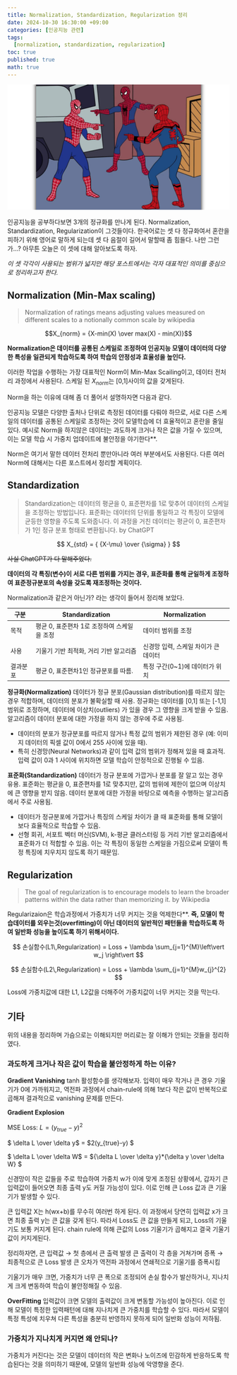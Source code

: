 ```yaml
---
title: Normalization, Standardization, Regularization 정리
date: 2024-10-30 16:30:00 +09:00
categories: [인공지능 관련]
tags:
  [normalization, standardization, regularization]
toc: true
published: true
math: true
---
```


![alt text](../assets/img/posts/2024-10-30-normalization-stndardization-regularization/Spiderman-Pointing-Meme.jpg)

인공지능을 공부하다보면 3개의 정규화를 만나게 된다.
Normalization, Standardization, Regularization이 그것들이다.
한국어로는 셋 다 정규화여서 혼란을 피하기 위해 영어로 말하게 되는데 셋 다 음절이 길어서 말할때 좀 힘들다. 나만 그런가...?
아무튼 오늘은 이 셋에 대해 알아보도록 하자.

_이 셋 각각이 사용되는 범위가 넓지만 해당 포스트에서는 각자 대표적인 의미를 중심으로 정리하고자 한다._

## Normalization (Min-Max scaling)

> Normalization of ratings means adjusting values measured on different scales to a notionally common scale
> by wikipedia

$$X_{norm} = {X-min(X) \over max(X) - min(X)}$$

**Normalization은 데이터를 공통된 스케일로 조정하여 인공지능 모델이 데이터의 다양한 특성을 일관되게 학습하도록 하여 학습의 안정성과 효율성을 높인다.**

이러한 작업을 수행하는 가장 대표적인 Norm이 Min-Max Scailing이고, 데이터 전처리 과정에서 사용된다. 스케일 된 $X_{norm}$는 [0,1]사이의 값을 갖게된다.

Norm을 하는 이유에 대해 좀 더 풀어서 설명하자면 다음과 같다. 

인공지능 모델은 다양한 출처나 단위로 측정된 데이터를 다뤄야 하므로, 서로 다른 스케일의 데이터를 공통된 스케일로 조정하는 것이 모델학습에 더 효율적이고 혼란을 줄일 있다. 
예시로 Norm을 하지않은 데이터는 과도하게 크거나 작은 값을 가질 수 있으며, 이는 모델 학습 시 가중치 업데이트에 불안정을 야기한다**.

Norm은 여기서 말한 데이터 전처리 뿐만아니라 여러 부분에서도 사용된다. 다른 여러 Norm에 대해서는 다른 포스트에서 정리할 계획이다.



## Standardization
> Standardization는 데이터의 평균을 0, 표준편차를 1로 맞추어 데이터의 스케일을 조정하는 방법입니다. 표준화는 데이터의 단위를 통일하고 각 특징이 모델에 균등한 영향을 주도록 도와줍니다. 이 과정을 거친 데이터는 평균이 0, 표준편차가 1인 정규 분포 형태로 변환됩니다.
> by ChatGPT

$$ X_{std} = { {X-\mu} \over {\sigma} } $$

~~사실 ChatGPT가 다 말해주었다.~~

**데이터의 각 특징(변수)이 서로 다른 범위를 가지는 경우, 표준화를 통해 균일하게 조정하여 표준정규분포의 속성을 갖도록 재조정하는 것이다.**

Normalization과 같은거 아닌가? 라는 생각이 들어서 정리해 보았다.

| 구분     | Standardization                             | Normalization                        |
| -------- | ------------------------------------------- | ------------------------------------ |
| 목적     | 평균 0, 표준편차 1로 조정하여 스케일을 조정 | 데이터 범위를 조정                   |
| 사용     | 기울기 기반 최적화, 거리 기반 알고리즘      | 신경망 입력, 스케일 차이가 큰 데이터 |
| 결과분포 | 평균 0, 표준편차1인 정규분포를 따름.        | 특정 구간(0~1)에 데이터가 위치       |

**정규화(Normalization)**
 데이터가 정규 분포(Gaussian distribution)를 따르지 않는 경우 적합하며, 데이터의 분포가 불확실할 때 사용. 정규화는 데이터를 [0,1] 또는 [-1,1] 범위로 조정하며, 데이터에 이상치(outliers) 가 있을 경우 그 영향을 크게 받을 수 있음. 알고리즘이 데이터 분포에 대한 가정을 하지 않는 경우에 주로 사용됨.

- 데이터의 분포가 정규분포를 따르지 않거나 특정 값의 범위가 제한된 경우 (예: 이미지 데이터의 픽셀 값이 0에서 255 사이에 있을 때).
- 특히 신경망(Neural Networks)과 같이 입력 값의 범위가 정해져 있을 때 효과적. 입력 값이 0과 1 사이에 위치하면 모델 학습이 안정적으로 진행될 수 있음.
 

**표준화(Standardization)**
데이터가 정규 분포에 가깝거나 분포를 잘 알고 있는 경우 유용. 표준화는 평균을 0, 표준편차를 1로 맞추지만, 값의 범위에 제한이 없으며 이상치에 큰 영향을 받지 않음. 데이터 분포에 대한 가정을 바탕으로 예측을 수행하는 알고리즘에서 주로 사용됨.

- 데이터가 정규분포에 가깝거나 특징의 스케일 차이가 클 때 표준화를 통해 모델이 보다 효율적으로 학습할 수 있음.
- 선형 회귀, 서포트 벡터 머신(SVM), k-평균 클러스터링 등 거리 기반 알고리즘에서 표준화가 더 적합할 수 있음. 이는 각 특징이 동일한 스케일을 가짐으로써 모델이 특정 특징에 치우치지 않도록 하기 때문임.



## Regularization
> The goal of regularization is to encourage models to learn the broader patterns within the data rather than memorizing it.
> by Wikipedia

Regularizaion은 학습과정에서 가중치가 너무 커지는 것을 억제한다**. **즉, 모델이 학습데이터를 외우는것(overfitting)이 아닌 데이터의 일반적인 패턴들을 학습하도록 하여 일반화 성능을 높이도록 하기 위해서이다.**

$$ 손실함수(L1\,Regularization) = Loss + \lambda \sum_{j=1}^{M}\left\vert w_j \right\vert $$

$$ 손실함수(L2\,Regularization) = Loss + \lambda \sum_{j=1}^{M}w_{j}^{2} $$

Loss에 가중치값에 대한 L1, L2값을 더해주어 가중치값이 너무 커지는 것을 막는다.


## 기타
위의 내용을 정리하며 가슴으로는 이해되지만 머리로는 잘 이해가 안되는 것들을 정리하였다. 

### 과도하게 크거나 작은 값이 학습을 불안정하게 하는 이유?

**Gradient Vanishing**
tanh 활성함수를 생각해보자. 입력이 매우 작거나 큰 경우 기울기가 0에 가까워지고, 역전파 과정에서 chain-rule에 의해 1보다 작은 값이 반복적으로 곱해져 결과적으로 vanishing 문제를 만든다. 


**Gradient Explosion**

MSE Loss: $L=(y_{true} - y)^2$

$ \delta L \over \delta y$ = $2(y_{true}-y) $

$ \delta L \over \delta W$ = ${\delta L \over \delta y}*{\delta y \over \delta W} $

신경망이 작은 값들을 주로 학습하여 가중치 w가 이에 맞게 조정된 상황에서, 갑자기 큰 입력값이 들어오면 최종 출력 y도 커질 가능성이 있다. 이로 인해 큰 Loss 값과 큰 기울기가 발생할 수 있다.

큰 입력값 X는 h(wx+b)를 무수히 여러번 하게 된다. 이 과정에서 당연히 입력값 x가 크면 최종 출력 y는 큰 값을 갖게 된다. 따라서 Loss도 큰 값을 만들게 되고,  Loss의 기울기도 보통 커지게 된다. chain rule에 의해 큰값의 Loss 기울기가 곱해지고 결국 기울기 값이 커지게된다.

정리하자면, 
큰 입력값 → 첫 층에서 큰 출력 발생
큰 출력이 각 층을 거쳐가며 증폭 → 최종적으로 큰 Loss 발생
큰 오차가 역전파 과정에서 연쇄적으로 기울기를 증폭시킴

기울기가 매우 크면, 가중치가 너무 큰 폭으로 조정되어 손실 함수가 발산하거나, 지나치게 크게 변동하여 학습이 불안정해질 수 있음.

**OverFitting**
입력값이 크면 모델의 출력값이 크게 변동할 가능성이 높아진다. 이로 인해 모델이 특정한 입력패턴에 대해 지나치게 큰 가중치를 학습할 수 있다. 따라서 모델이 특정 특성에 치우쳐 다른 특성을 충분히 반영하지 못하게 되어 일반화 성능이 저하됨.

### 가중치가 지나치게 커지면 왜 안되나?
가중치가 커진다는 것은 모델이 데이터의 작은 변화나 노이즈에 민감하게 반응하도록 학습된다는 것을 의미하기 때문에, 모델의 일반화 성능에 악영향을 준다.




